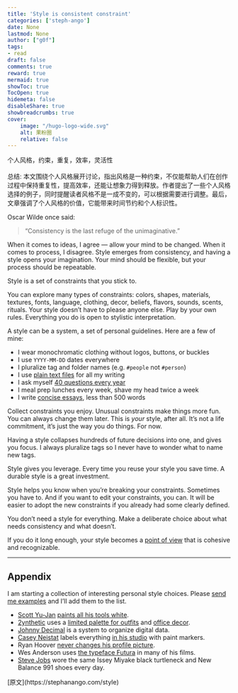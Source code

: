 ```yaml
---
title: 'Style is consistent constraint'
categories: ['steph-ango']
date: None
lastmod: None
author: ["g0f"]
tags:
- read
draft: false 
comments: true
reward: true 
mermaid: true 
showToc: true 
TocOpen: true 
hidemeta: false 
disableShare: true 
showbreadcrumbs: true 
cover:
    image: "/hugo-logo-wide.svg"
    alt: 果粉圈
    relative: false
---
```


<div>

<div> 个人风格，约束，重复，效率，灵活性
<br/><br/>总结: 本文围绕个人风格展开讨论，指出风格是一种约束，不仅能帮助人们在创作过程中保持重复性，提高效率，还能让想象力得到释放。作者提出了一些个人风格选择的例子，同时提醒读者风格不是一成不变的，可以根据需要进行调整。最后，文章强调了个人风格的价值，它能带来时间节约和个人标识性。 <div>
<p>Oscar Wilde once said:</p>
<blockquote>
<p>“Consistency is the last refuge of the unimaginative.”</p>
</blockquote>
<p>When it comes to ideas, I agree — allow your mind to be changed. When it comes to process, I disagree. Style emerges from consistency, and having a style opens your imagination. Your mind should be flexible, but your process should be repeatable.</p>
<p>Style is a set of constraints that you stick to.</p>
<p>You can explore many types of constraints: colors, shapes, materials, textures, fonts, language, clothing, decor, beliefs, flavors, sounds, scents, rituals. Your style doesn’t have to please anyone else. Play by your own rules. Everything you do is open to stylistic interpretation.</p>
<p>A style can be a system, a set of personal guidelines. Here are a few of mine:</p>
<ul>
<li>I wear monochromatic clothing without logos, buttons, or buckles</li>
<li>I use <code class="language-plaintext highlighter-rouge">YYYY-MM-DD</code> dates everywhere</li>
<li>I pluralize tag and folder names (e.g. <code class="language-plaintext highlighter-rouge">#people</code> not <code class="language-plaintext highlighter-rouge">#person</code>)</li>
<li>I use <a class="internal-link" href="https://stephanango.com/file-over-app">plain text files</a> for all my writing</li>
<li>I ask myself <a class="internal-link" href="https://stephanango.com/40-questions">40 questions every year</a>
</li>
<li>I meal prep lunches every week, shave my head twice a week</li>
<li>I write <a class="internal-link" href="https://stephanango.com/concise">concise essays</a>, less than 500 words</li>
</ul>
<p>Collect constraints you enjoy. Unusual constraints make things more fun. You can always change them later. This is <em>your</em> style, after all. It’s not a life commitment, it’s just the way you do things. For now.</p>
<p>Having a style collapses hundreds of future decisions into one, and gives you focus. I always pluralize tags so I never have to wonder what to name new tags.</p>
<p>Style gives you leverage. Every time you reuse your style you save time. A durable style is a great investment.</p>
<p>Style helps you know when you’re breaking your constraints. Sometimes you have to. And if you want to edit your constraints, you can. It will be easier to adopt the new constraints if you already had some clearly defined.</p>
<p>You don’t need a style for everything. Make a deliberate choice about what needs consistency and what doesn’t.</p>
<p>If you do it long enough, your style becomes a <a class="internal-link" href="https://stephanango.com/in-good-hands">point of view</a> that is cohesive and recognizable.</p>
<hr/>
<h2 id="appendix">Appendix</h2>
<p>I am starting a collection of interesting personal style choices. Please <a class="internal-link" href="https://stephanango.com/about">send me examples</a> and I’ll add them to the list.</p>
<ul>
<li>
<a href="https://www.youtube.com/@ScottYuJan" target="_blank">Scott Yu-Jan</a> <a href="https://www.youtube.com/watch?v=3GBPYRG9jM0" target="_blank">paints all his tools white</a>.</li>
<li>
<a href="https://www.youtube.com/@2ynthetic" target="_blank">2ynthetic</a> uses a <a href="https://www.youtube.com/watch?v=4xMo2PsLi3c" target="_blank">limited palette for outfits</a> and <a href="https://www.youtube.com/watch?v=1RqBrl0-qOA" target="_blank">office decor</a>.</li>
<li>
<a href="https://johnnydecimal.com/" target="_blank">Johnny Decimal</a> is a system to organize digital data.</li>
<li>
<a href="https://www.youtube.com/@casey" target="_blank">Casey Neistat</a> labels everything <a href="https://www.youtube.com/watch?v=vb60rrtTddQ" target="_blank">in his studio</a> with paint markers.</li>
<li>Ryan Hoover <a href="https://www.ryanhoover.me/post/why-i-never-change-my-profile-pic" target="_blank">never changes his profile picture</a>.</li>
<li>Wes Anderson uses <a href="https://www.marksimonson.com/notebook/view/RoyalTenenbaumsWorldofFutura" target="_blank">the typeface Futura</a> in many of his films.</li>
<li>
<a href="https://en.wikipedia.org/wiki/Steve_Jobs" target="_blank">Steve Jobs</a> wore the same Issey Miyake black turtleneck and New Balance 991 shoes every day.</li>
</ul>
</div></div>
</div>

<div>
[原文](https://stephanango.com/style)
</div>

